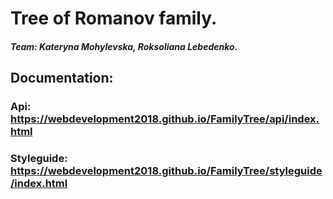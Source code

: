 # Tree of Romanov family.
##### Team: Kateryna Mohylevska, Roksoliana Lebedenko.

## Documentation:
### Api: https://webdevelopment2018.github.io/FamilyTree/api/index.html
### Styleguide: https://webdevelopment2018.github.io/FamilyTree/styleguide/index.html